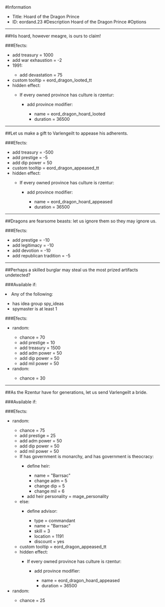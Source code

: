 #Information
 - Title: Hoard of the Dragon Prince
 - ID: eordand.23
#Description
Hoard of the Dragon Prince
#Options

___
##His hoard, however meagre, is ours to claim!

###Efects:<ul><li>add treasury = 1000</li><li>add war exhaustion = -2</li><li>1991:</li><ul><li>add devastation = 75</li></ul><li>custom tooltip = eord_dragon_looted_tt</li><li>hidden effect:</li><ul><li>If every owned province has culture is rzentur:</li><ul><li>add province modifier:</li><ul><li>name = eord_dragon_hoard_looted</li><li>duration = 36500</li></ul></ul></ul></ul>

___
##Let us make a gift to Varlengeilt to appease his adherents.

###Efects:<ul><li>add treasury = -500</li><li>add prestige = -5</li><li>add dip power = 50</li><li>custom tooltip = eord_dragon_appeased_tt</li><li>hidden effect:</li><ul><li>If every owned province has culture is rzentur:</li><ul><li>add province modifier:</li><ul><li>name = eord_dragon_hoard_appeased</li><li>duration = 36500</li></ul></ul></ul></ul>

___
##Dragons are fearsome beasts: let us ignore them so they may ignore us.

###Efects:<ul><li>add prestige = -10</li><li>add legitimacy = -10</li><li>add devotion = -10</li><li>add republican tradition = -5</li></ul>

___
##Perhaps a skilled burglar may steal us the most prized artifacts undetected?

###Available if:
<li>Any of the following:</li><ul><li>has idea group spy_ideas</li><li>spymaster is at least 1</li></ul>

###Efects:<ul><li>random:</li><ul><li>chance = 70</li><li>add prestige = 10</li><li>add treasury = 1500</li><li>add adm power = 50</li><li>add dip power = 50</li><li>add mil power = 50</li></ul><li>random:</li><ul><li>chance = 30</li></ul></ul>

___
##As the Rzentur have for generations, let us send Varlengeilt a bride.

###Available if:


###Efects:<ul><li>random:</li><ul><li>chance = 75</li><li>add prestige = 25</li><li>add adm power = 50</li><li>add dip power = 50</li><li>add mil power = 50</li><li>If has government is monarchy, and has government is theocracy:</li><ul><li>define heir:</li><ul><li>name = "Barrsac"</li><li>change adm = 5</li><li>change dip = 5</li><li>change mil = 6</li></ul><li>add heir personality = mage_personality</li></ul><li>else:</li><ul><li>define advisor:</li><ul><li>type = commandant</li><li>name = "Barrsac"</li><li>skill = 3</li><li>location = 1191</li><li>discount = yes</li></ul></ul><li>custom tooltip = eord_dragon_appeased_tt</li><li>hidden effect:</li><ul><li>If every owned province has culture is rzentur:</li><ul><li>add province modifier:</li><ul><li>name = eord_dragon_hoard_appeased</li><li>duration = 36500</li></ul></ul></ul></ul><li>random:</li><ul><li>chance = 25</li></ul></ul>
